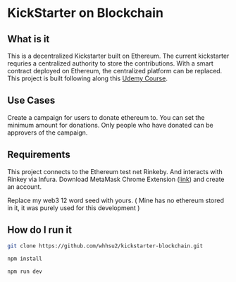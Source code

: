 # KickStarter on Blockchain

## What is it

This is a decentralized Kickstarter built on Ethereum. The current kickstarter requries a centralized authority to store the contributions. With a smart contract deployed on Ethereum, the centralized platform can be replaced. This project is built following along this [Udemy Course](https://www.udemy.com/course/ethereum-and-solidity-the-complete-developers-guide/). 

## Use Cases

Create a campaign for users to donate ethereum to. You can set the minimum amount for donations. Only people who have donated can be approvers of the campaign.

## Requirements

This project connects to the Ethereum test net Rinkeby. And interacts with Rinkey via Infura. 
Download MetaMask Chrome Extension ([link](https://chrome.google.com/webstore/detail/metamask/nkbihfbeogaeaoehlefnkodbefgpgknn?hl=en)) and create an account. 

Replace my web3 12 word seed with yours. ( Mine has no ethereum stored in it, it was purely used for this development )

## How do I run it

```sh
git clone https://github.com/whhsu2/kickstarter-blockchain.git

npm install 

npm run dev
```
